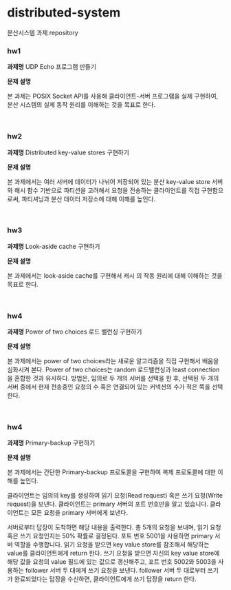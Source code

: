 # distributed-system
분산시스템 과제 repository

### hw1
**과제명**  UDP Echo 프로그램 만들기

**문제 설명**

본 과제는 POSIX Socket API를 사용해 클라이언트-서버 프로그램을 실제 구현하여, 분산 시스템의 실제 동작
원리를 이해하는 것을 목표로 한다.

<br>

### hw2

**과제명**  Distributed key-value stores 구현하기

**문제 설명**

본 과제에서는 여러 서버에 데이터가 나뉘어 저장되어 있는 분산 key-value store 서버와 해시 함수 기반으로 파티션을 고려해서 요청을 전송하는 클라이언트를 직접 구현함으로써, 파티셔닝과 분산 데이터 저장소에 대해 이해를 높인다.

<br>

### hw3

**과제명**  Look-aside cache 구현하기

**문제 설명**

본 과제에서는 look-aside cache를 구현해서 캐시 의 작동 원리에 대해 이해하는 것을 목표로 한다. 

<br>

### hw4

**과제명**  Power of two choices 로드 밸런싱 구현하기

**문제 설명**

본 과제에서는 power of two choices라는 새로운 알고리즘을 직접 구현해서 배움을 심화시켜 본다. Power of two choices는 random 로드밸런싱과 least connection을 혼합한 것과 유사하다. 방법은, 임의로 두 개의 서버를 선택을 한 후, 선택된 두 개의 서버 중에서 현재 전송중인 요청의 수 혹은 연결되어 있는 커넥션의 수가 적은 쪽을 선택한다.

<br>

### hw4

**과제명**  Primary-backup 구현하기

**문제 설명**

본 과제에서는 간단한 Primary-backup 프로토콜을 구현하여 복제 프로토콜에 대한 이해를 높인다. 

클라이언트는 임의의 key를 생성하여 읽기 요청(Read request) 혹은 쓰기 요청(Write request)을 보낸다. 클라이언트는 primary 서버의 포트 번호만을 알고 있습니다. 클라이언트는 모든 요청을 primary 서버에게 보낸다.

서버로부터 답장이 도착하면 해당 내용을 출력한다. 총 5개의 요청을 보내며, 읽기 요청 혹은 쓰기 요청인지는 50% 확률로 결정된다. 포트 번호 5001을 사용하면 primary 서버 역할을 수행합니다. 읽기 요청을 받으면 key value store를 참조해서 해당하는 value를 클라이언트에게 return 한다. 쓰기 요청을 받으면 자신의 key value store에 해당 값을 요청의 value 필드에 있는 값으로 갱신해주고, 포트 번호 5002와 5003을 사용하는 follower 서버 두 대에게 쓰기 요청을 보낸다. follower 서버 두 대로부터 쓰기가 완료되었다는 답장을 수신하면, 클라이언트에게 쓰기 답장을 return 한다.
